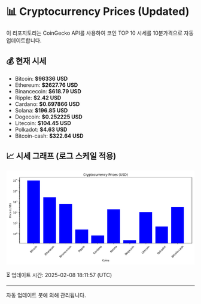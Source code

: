
# 📊 Cryptocurrency Prices (Updated)

이 리포지토리는 CoinGecko API를 사용하여 코인 TOP 10 시세를 10분가격으로 자동 업데이트합니다.

## 💰 현재 시세
- Bitcoin: **$96336 USD**
- Ethereum: **$2627.76 USD**
- Binancecoin: **$618.79 USD**
- Ripple: **$2.42 USD**
- Cardano: **$0.697866 USD**
- Solana: **$196.85 USD**
- Dogecoin: **$0.252225 USD**
- Litecoin: **$104.45 USD**
- Polkadot: **$4.63 USD**
- Bitcoin-cash: **$322.64 USD**

## 📈 시세 그래프 (로그 스케일 적용)
![Crypto Prices](crypto_prices.png)

⏳ 업데이트 시간: 2025-02-08 18:11:57 (UTC)

---
자동 업데이트 봇에 의해 관리됩니다.
